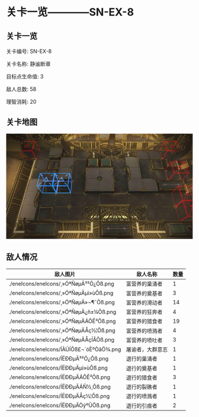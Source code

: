 # 关卡一览————SN-EX-8


## 关卡一览

关卡编号: SN-EX-8

关卡名称: 静谧断章

目标点生命值: 3

敌人总数: 58

理智消耗: 20


## 关卡地图
![SN-EX-8](./oprMap/SN-EX-8.png)

## 敌人情况

| 敌人图片 | 敌人名称 | 数量  |
|---------|-----|-----|
| ./eneIcons/eneIcons/¸»ÓªÑøµÄ³²Ó¿Õß.png| 富营养的巢涌者  |   1  |
| ./eneIcons/eneIcons/¸»ÓªÑøµÄµì»ùÕß.png| 富营养的奠基者  |   3  |
| ./eneIcons/eneIcons/¸»ÓªÑøµÄ»¬¶¯Õß.png| 富营养的滑动者  |   14  |
| ./eneIcons/eneIcons/¸»ÓªÑøµÄ¿ñ±¼Õß.png| 富营养的狂奔者  |   4  |
| ./eneIcons/eneIcons/¸»ÓªÑøµÄÁÔÊ³Õß.png| 富营养的猎食者  |   19  |
| ./eneIcons/eneIcons/¸»ÓªÑøµÄÅç½¦Õß.png| 富营养的喷溅者  |   4  |
| ./eneIcons/eneIcons/¸»ÓªÑøµÄÅçÍÂÕß.png| 富营养的喷吐者  |   3  |
| ./eneIcons/eneIcons/ÍÀÚÍÕß£¬´óÈºÒâÖ¾.png| 屠谕者，大群意志  |   1  |
| ./eneIcons/eneIcons/ÍËÐÐµÄ³²Ó¿Õß.png| 退行的巢涌者  |   1  |
| ./eneIcons/eneIcons/ÍËÐÐµÄµì»ùÕß.png| 退行的奠基者  |   1  |
| ./eneIcons/eneIcons/ÍËÐÐµÄÁÔÊ³Õß.png| 退行的猎食者  |   3  |
| ./eneIcons/eneIcons/ÍËÐÐµÄÁÑ½¸Õß.png| 退行的裂礁者  |   1  |
| ./eneIcons/eneIcons/ÍËÐÐµÄÅç½¦Õß.png| 退行的喷溅者  |   1  |
| ./eneIcons/eneIcons/ÍËÐÐµÄÒýºÛÕß.png| 退行的引痕者  |   2  |
